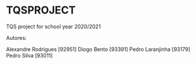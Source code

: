 # TQSPROJECT
TQS project for school year 2020/2021

Autores:

Alexandre Rodrigues [92951]
Diogo Bento [93391]
Pedro Laranjinha [93179]
Pedro Silva [93011]